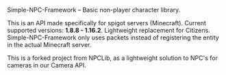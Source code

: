 Simple-NPC-Framework – Basic non-player character library.<br>

This is an API made specifically for spigot servers (Minecraft). Current supported versions: **1.8.8 - 1.16.2**. Lightweight replacement for Citizens. Simple-NPC-Framework only uses packets instead of registering the entity in the actual Minecraft server.

This is a forked project from NPCLib, as a lightweight solution to NPC's for cameras in our Camera API.
